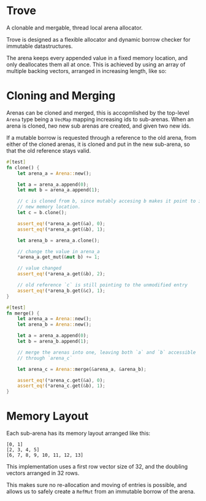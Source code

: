 # Trove

A clonable and mergable, thread local arena allocator.

Trove is designed as a flexible allocator and dynamic borrow checker for immutable datastructures.

The arena keeps every appended value in a fixed memory location, and only deallocates them all at once. This is achieved by using an array of multiple backing vectors, arranged in increasing length, like so:

# Cloning and Merging

Arenas can be cloned and merged, this is accopmlished by the top-level `Arena` type being a `VecMap` mapping increasing ids to sub-arenas. When an arena is cloned, _two_ new sub arenas are created, and given two new ids.

If a mutable borrow is requested through a reference to the old arena, from either of the cloned arenas, it is cloned and put in the new sub-arena, so that the old reference stays valid.

```rust
#[test]
fn clone() {
    let arena_a = Arena::new();

    let a = arena_a.append(0);
    let mut b = arena_a.append(1);

    // c is cloned from b, since mutably accesing b makes it point to its
    // new memory location.
    let c = b.clone();

    assert_eq!(*arena_a.get(&a), 0);
    assert_eq!(*arena_a.get(&b), 1);

    let arena_b = arena_a.clone();

    // change the value in arena_a
    *arena_a.get_mut(&mut b) += 1;

    // value changed
    assert_eq!(*arena_a.get(&b), 2);

    // old reference `c` is still pointing to the unmodified entry
    assert_eq!(*arena_b.get(&c), 1);
}

#[test]
fn merge() {
    let arena_a = Arena::new();
    let arena_b = Arena::new();

    let a = arena_a.append(0);
    let b = arena_b.append(1);

    // merge the arenas into one, leaving both `a` and `b` accessible
    // through `arena_c`

    let arena_c = Arena::merge(&arena_a, &arena_b);

    assert_eq!(*arena_c.get(&a), 0);
    assert_eq!(*arena_c.get(&b), 1);
}
```

# Memory Layout

Each sub-arena has its memory layout arranged like this:

```
[0, 1]
[2, 3, 4, 5]
[6, 7, 8, 9, 10, 11, 12, 13]
```

This implementation uses a first row vector size of 32, and the doubling vectors arranged in 32 rows.

This makes sure no re-allocation and moving of entries is possible, and allows us to safely create a `RefMut` from an immutable borrow of the arena.
